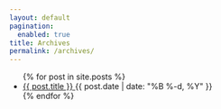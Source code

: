```yaml
---
layout: default
pagination:
  enabled: true
title: Archives
permalink: /archives/
---
```

<ul class="posts">
  {% for post in site.posts %}
    <li>
      <a href="{% if post.external %}{{ post.external }}{% else %}{{ post.url }}{% endif %}">
        <span class="title">{{ post.title }}</span>
      </a> <span class="date">{{ post.date | date: "%B %-d, %Y" }}</span>
    </li>
  {% endfor %}
</ul>
